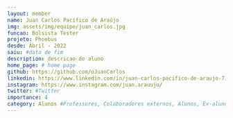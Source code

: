 ```yaml
---
layout: member
name: Juan Carlos Pacífico de Araújo
img: assets/img/equipe/juan_carlos.jpg
funcao: Bolsista Tester
projeto: Phoebus
desde: Abril - 2022
saiu: #data de fim
description: descricao do aluno
home_page: # home page
github: https://github.com/oJuanCarlos
linkedin: https://www.linkedin.com/in/juan-carlos-pacifico-de-araujo-712a2121a/
instagram: https://www.instagram.com/juan.arauujo/
twitter: #Twitter
importance: 4
category: Alunos #Professores, Colaboradores externos, Alunos, Ex-alunos
---
```

